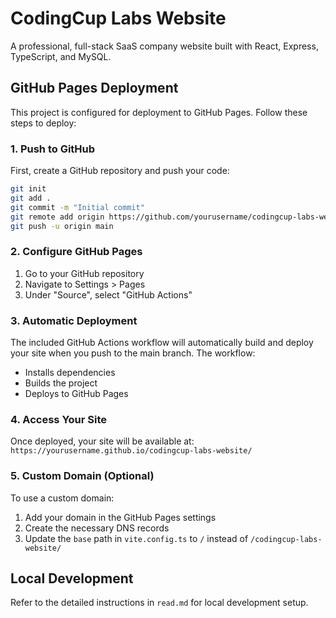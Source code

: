 # CodingCup Labs Website

A professional, full-stack SaaS company website built with React, Express, TypeScript, and MySQL.

## GitHub Pages Deployment

This project is configured for deployment to GitHub Pages. Follow these steps to deploy:

### 1. Push to GitHub

First, create a GitHub repository and push your code:

```bash
git init
git add .
git commit -m "Initial commit"
git remote add origin https://github.com/yourusername/codingcup-labs-website.git
git push -u origin main
```

### 2. Configure GitHub Pages

1. Go to your GitHub repository
2. Navigate to Settings > Pages
3. Under "Source", select "GitHub Actions"

### 3. Automatic Deployment

The included GitHub Actions workflow will automatically build and deploy your site when you push to the main branch. The workflow:

- Installs dependencies
- Builds the project
- Deploys to GitHub Pages

### 4. Access Your Site

Once deployed, your site will be available at:
`https://yourusername.github.io/codingcup-labs-website/`

### 5. Custom Domain (Optional)

To use a custom domain:

1. Add your domain in the GitHub Pages settings
2. Create the necessary DNS records
3. Update the `base` path in `vite.config.ts` to `/` instead of `/codingcup-labs-website/`

## Local Development

Refer to the detailed instructions in `read.md` for local development setup.